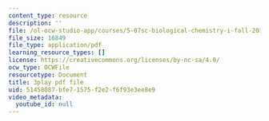 ```yaml
---
content_type: resource
description: ''
file: /ol-ocw-studio-app/courses/5-07sc-biological-chemistry-i-fall-2013/51458087bfe71575f2e2f6f93e3ee8e9_ZS5vxMILXPg.pdf
file_size: 16849
file_type: application/pdf
learning_resource_types: []
license: https://creativecommons.org/licenses/by-nc-sa/4.0/
ocw_type: OCWFile
resourcetype: Document
title: 3play pdf file
uid: 51458087-bfe7-1575-f2e2-f6f93e3ee8e9
video_metadata:
  youtube_id: null
---
```

